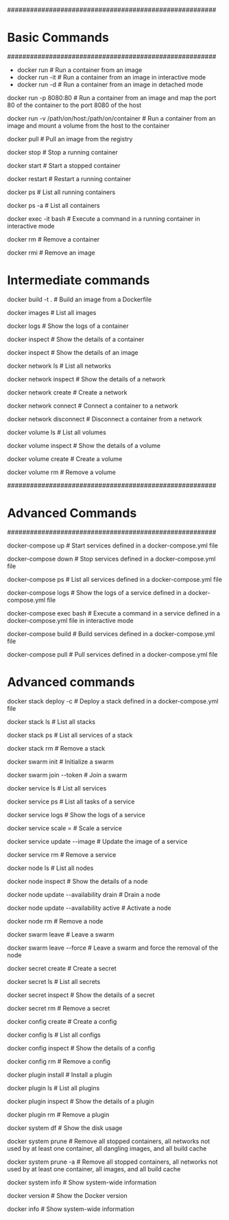 #######################################################
# Basic Commands
#######################################################

* docker run <image-name> # Run a container from an image
* docker run -it <image-name> # Run a container from an image in interactive mode 
* docker run -d <image-name> # Run a container from an image in detached mode 

docker run -p 8080:80 <image-name> # Run a container from an image and map the port 80 of the container to the port 8080 of the host

docker run -v /path/on/host:/path/on/container <image-name> # Run a container from an image and mount a volume from the host to the container   

docker pull <image-name> # Pull an image from the registry

docker stop <container-id> # Stop a running container

docker start <container-id> # Start a stopped container

docker restart <container-id> # Restart a running container

docker ps # List all running containers

docker ps -a # List all containers

docker exec -it <container-id> bash # Execute a command in a running container in interactive mode

docker rm <container-id> # Remove a container

docker rmi <image-id> # Remove an image

# Intermediate commands
docker build -t <image-name> . # Build an image from a Dockerfile

docker images # List all images

docker logs <container-id> # Show the logs of a container

docker inspect <container-id> # Show the details of a container

docker inspect <image-id> # Show the details of an image

docker network ls # List all networks

docker network inspect <network-id> # Show the details of a network

docker network create <network-name> # Create a network

docker network connect <network-name> <container-id> # Connect a container to a network

docker network disconnect <network-name> <container-id> # Disconnect a container from a network

docker volume ls # List all volumes

docker volume inspect <volume-name> # Show the details of a volume

docker volume create <volume-name> # Create a volume

docker volume rm <volume-name> # Remove a volume


#######################################################
# Advanced Commands
#######################################################

docker-compose up # Start services defined in a docker-compose.yml file

docker-compose down # Stop services defined in a docker-compose.yml file

docker-compose ps # List all services defined in a docker-compose.yml file

docker-compose logs <service-name> # Show the logs of a service defined in a docker-compose.yml file

docker-compose exec <service-name> bash # Execute a command in a service defined in a docker-compose.yml file in interactive mode

docker-compose build # Build services defined in a docker-compose.yml file

docker-compose pull # Pull services defined in a docker-compose.yml file

# Advanced commands
docker stack deploy -c <compose-file> <stack-name> # Deploy a stack defined in a docker-compose.yml file

docker stack ls # List all stacks

docker stack ps <stack-name> # List all services of a stack

docker stack rm <stack-name> # Remove a stack

docker swarm init # Initialize a swarm

docker swarm join --token <token> <manager-ip> # Join a swarm

docker service ls # List all services

docker service ps <service-name> # List all tasks of a service

docker service logs <service-name> # Show the logs of a service

docker service scale <service-name>=<number-of-replicas> # Scale a service

docker service update --image <new-image> <service-name> # Update the image of a service

docker service rm <service-name> # Remove a service

docker node ls # List all nodes

docker node inspect <node-id> # Show the details of a node

docker node update --availability drain <node-id> # Drain a node

docker node update --availability active <node-id> # Activate a node

docker node rm <node-id> # Remove a node

docker swarm leave # Leave a swarm

docker swarm leave --force # Leave a swarm and force the removal of the node

docker secret create <secret-name> <file> # Create a secret

docker secret ls # List all secrets

docker secret inspect <secret-name> # Show the details of a secret

docker secret rm <secret-name> # Remove a secret

docker config create <config-name> <file> # Create a config

docker config ls # List all configs

docker config inspect <config-name> # Show the details of a config

docker config rm <config-name> # Remove a config

docker plugin install <plugin-name> # Install a plugin

docker plugin ls # List all plugins

docker plugin inspect <plugin-name> # Show the details of a plugin

docker plugin rm <plugin-name> # Remove a plugin

docker system df # Show the disk usage

docker system prune # Remove all stopped containers, all networks not used by at least one container, all dangling images, and all build cache

docker system prune -a # Remove all stopped containers, all networks not used by at least one container, all images, and all build cache

docker system info # Show system-wide information

docker version # Show the Docker version

docker info # Show system-wide information
